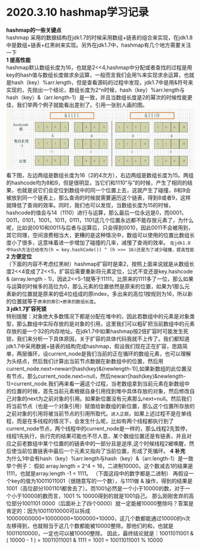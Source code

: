 # 2020.3.10 hashmap学习记录  

**hashmap的一些关键点**  
hashmap 采用的数据结构在jdk1.7的时候采用数组+链表的组合来实现，在jdk1.8中是数组+链表+红黑树来实现。另外在jdk1.7中，hashmap有几个地方需要关注一下  
**1 提高性能**  
hashmap默认数组长度为16，也就是2<<4,hashmap中分配或者查找的过程是用key的hash值与数组长度做求余运算，一般而言我们会用%来实现求余运算，也就是hash（key）%arr.length，但是查看源码的过程中发现，jdk1.7中是用&符号来实现的，先抛出一个结论，数组长度为2^n时候，hash（key）%arr.length与hash（key）&（arr.length-1）是一致，并且当数组长度是2的幂次的时候性能更佳，我们举两个例子就能看出差别了。引用一张别人画的图。
![alt 属性文本](https://github.com/781303842/Mainstudy/blob/master/hashmap.png)
看下图，左边两组是数组长度为16（2的4次方），右边两组是数组长度为15。两组的hashcode均为8和9，但是很明显，当它们和1110“与”的时候，产生了相同的结果，也就是说它们会定位到数组中的同一个位置上去，这就产生了碰撞，8和9会被放到同一个链表上，那么查询的时候就需要遍历这个链表，得到8或者9，这样就降低了查询的效率。同时，我们也可以发现，当数组长度为15的时候，hashcode的值会与14（1110）进行与运算，那么最后一位永远是0，而0001，0011，0101，1001，1011，0111，1101这几个位置永远都不能存放元素了，为什么呢，比如说0010和0011与后者与运算后，只会得到0010，因此0011不会被用到，其它同理，空间浪费相当大，更糟的是这种情况中，数组可以使用的位置比数组长度小了很多，这意味着进一步增加了碰撞的几率，减慢了查询的效率。  `在jdk1.8中hash方法已经改为(h = key.hashCode()) ^ (h >>> 16)还是为了减少碰撞，提高性能`  
**2 方便定位**  
（下面的内容不考虑红黑树）hashmap扩容时是乘2，按照上面来说就是从数组长度2<<4变成了2<<5，扩容后需要重新将元素定位，公式不变还是key.hashcode & (array.length - 1)，因此2<<5-1就等于11111，比原来的1111多了一位，那么如果与运算的时候多的高位为0，那么元素的位置依然是原来的位置，如果为1那么元素新的位置就是原来的低4位组成的原index，多出来的高位1按规则为16，所以新的位置就等于`原来的索引+原来的数组长度`。  
**3 jdk1.7扩容死锁**  
特别提醒：对象绝大多数情况下都是分配在堆中的，因此若数组中的元素是对象类型，那么数组中实际存放的是对象的引用，这里我们可以粗矿把当前数组中的元素存放的是一个32的内存地址。在jdk1.7中如果hashmap按2倍扩容时可能发生死锁，我们来分析一下具体原因，关于扩容的具体代码我就不上传了。我们都知道jdk1.7中采用数据+链表的结构完成hashmap，假设我们现在正在扩容，思路简单，两层循环，设current_node是我们当前的正在循环的数组元素，也可以理解为头结点，然后我们计算出当前节点数据在新数组中的位置，然后用current_node.next=newarr[hash(key)&(newlength-1)],如果新数组的此位置没有节点，那么current_node.next=null，然后newarr[hash(key)&newlength-1]=current_node.我们再来看一遍这个过程，当老数组拿到当前元素在新数组中的位置的时候，首先当前元素根据自身引用找到堆中具体存放的对象，然后修改自己对象的next为之前对象的引用。如果新位置没有元素那么next=null。然后我们将当前节点（也是一个对象引用）赋值给新数组的新位置，那么这个位置所存放的之前对象的引用将被当前节点的引用所取代。`进入正题`，如果上述过程不是在单线程，而是在多线程的情况下，会发生什么呢，比如有两个线程都执行到了current_node节点，两个线程中的current_node是一样的，那么线程2先暂停，线程1先执行，执行完的结果可能也不尽人意，某个数组位置还是有链表，并且对应之前老数组中某个位置的的链表中的一部分且是逆序,这个时候线程2被唤醒，然后使当前位置链表中最后一个元素又指向了当前位置，形成了死循环。
**4 补充**  
为什么1中会有hash（key）%arr.length与hash（key）&（arr.length-1）是一致  
举个例子：
假如 array.length = 2^4 = 16，二进制10000。这个数减去1的结果是1111，也就是array.length -1 = 1111。
（下面这段中的数字都是二进制）
再假设一个key的值为10011011001（很随意写的一个数），与1111做 & 操作，得到的结果是1001（高位部分1001101都舍去了）。而1001必然是一个小于10000的数，对于一个小于10000的数而言，1001 % 10000得到的就是1001自己。
那么刚刚舍弃的高位部分1001101 0000（后面补上了四个0000）就一定能被10000整除吗？答案是肯定的：因为10011010000可以拆成10000000000+10000000+1000000+10000，这几个数都能通过10000的n次左移得到，也就相当于这几个数都能被10000整除。那他们的和，也就是10011010000，一定也可以被10000整除。
因此，最终结论就是：10011011001 & ( 10000 - 1 ) = 10011011001 & 1111 = 1001 = 10011011001 % 10000
